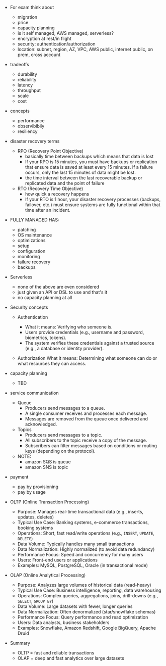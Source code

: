 * For exam think about
    * migration
    * price
    * capacity planning
    * is it self managed, AWS managed, serverless?
    * encryption at rest/in flight
    * security: authentication/authorization
    * location: subnet, region, AZ, VPC, AWS public, internet public, on prem, cross account

* tradeoffs
    * durability
    * reliability
    * latency
    * throughput
    * scale
    * cost

* concepts
    * performance
    * observibibily
    * resiliency

* disaster recovery terms
    * RPO (Recovery Point Objective)
        * basically time between backups which means that data is lost
        * If your RPO is 15 minutes, you must have backups or replication that ensure data is saved at least every 15 minutes. If a failure occurs, only the last 15 minutes of data might be lost.
        * the time interval between the last recoverable backup or replicated data and the point of failure
    *  RTO (Recovery Time Objective)
        * how quick a recovery happens
        * If your RTO is 1 hour, your disaster recovery processes (backups, failover, etc.) must ensure systems are fully functional within that time after an incident.


* FULLY MANAGED HAS:
    * patching
    * OS maintenance
    * optimizations
    * setup
    * configuration
    * monitoring
    * failure recovery
    * backups

* Serverless
    * none of the above are even considered
    * just given an API or DSL to use and that's it
    * no capacity planning at all

* Security concepts
    * Authentication
        * What it means: Verifying who someone is.
        * Users provide credentials (e.g., username and password, biometrics, tokens).
        * The system verifies these credentials against a trusted source (e.g., a database or identity provider).
        
    * Authorization
        What it means: Determining what someone can do or what resources they can access.




* capacity planning
    * TBD



* service communication
    * Queue
        * Producers send messages to a queue.
        * A single consumer receives and processes each message.
        * Messages are removed from the queue once delivered and acknowledged.
    * Topics
        * Producers send messages to a topic.
        * All subscribers to the topic receive a copy of the message.
        * Subscribers can filter messages based on conditions or routing keys (depending on the protocol).
    * NOTE:
        * amazon SQS is queue
        * amazon SNS is topic

* payment
    * pay by provisioning
    * pay by usage


* OLTP (Online Transaction Processing)
  * Purpose: Manages real-time transactional data (e.g., inserts, updates, deletes)
  * Typical Use Case: Banking systems, e-commerce transactions, booking systems
  * Operations: Short, fast read/write operations (e.g., `INSERT`, `UPDATE`, `DELETE`)
  * Data Volume: Typically handles many small transactions
  * Data Normalization: Highly normalized (to avoid data redundancy)
  * Performance Focus: Speed and concurrency for many users
  * Users: Front-end users or applications
  * Examples: MySQL, PostgreSQL, Oracle (in transactional mode)

* OLAP (Online Analytical Processing)
  * Purpose: Analyzes large volumes of historical data (read-heavy)
  * Typical Use Case: Business intelligence, reporting, data warehousing
  * Operations: Complex queries, aggregations, joins, drill-downs (e.g., `SELECT`, `GROUP BY`)
  * Data Volume: Large datasets with fewer, longer queries
  * Data Normalization: Often denormalized (star/snowflake schemas)
  * Performance Focus: Query performance and read optimization
  * Users: Data analysts, business stakeholders
  * Examples: Snowflake, Amazon Redshift, Google BigQuery, Apache Druid

* Summary
  * OLTP = fast and reliable transactions
  * OLAP = deep and fast analytics over large datasets
